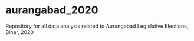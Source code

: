 # aurangabad_2020
Repository for all data analysis related to Aurangabad Legislative Elections, Bihar, 2020
